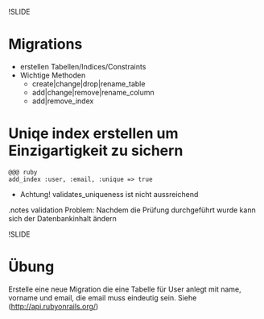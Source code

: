 !SLIDE
# Migrations
  * erstellen Tabellen/Indices/Constraints
  * Wichtige Methoden
    * create|change|drop|rename_table
    * add|change|remove|rename_column
    * add|remove_index

<!SLIDE>
# Uniqe index erstellen um Einzigartigkeit zu sichern

    @@@ ruby
    add_index :user, :email, :unique => true
    
  * Achtung! validates_uniqueness ist nicht aussreichend

.notes validation Problem: Nachdem die Prüfung durchgeführt wurde kann sich der Datenbankinhalt ändern

!SLIDE
# Übung
Erstelle eine neue Migration die eine Tabelle für User anlegt mit name, vorname und email, die email muss eindeutig sein. Siehe (http://api.rubyonrails.org/)
